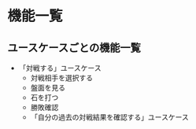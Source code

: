 # 機能一覧

## ユースケースごとの機能一覧

- 「対戦する」ユースケース
  - 対戦相手を選択する
  - 盤面を見る
  - 石を打つ
  - 勝敗確認
  - 「自分の過去の対戦結果を確認する」ユースケース
